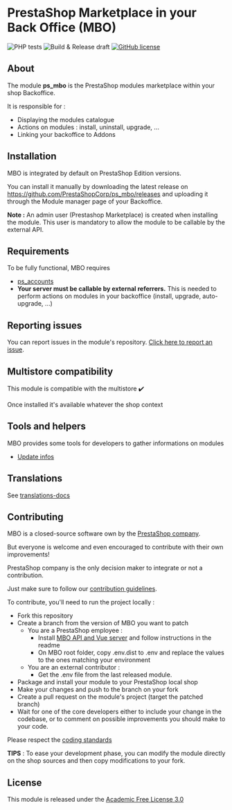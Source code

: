 # PrestaShop Marketplace in your Back Office (MBO)

![PHP tests](https://github.com/PrestaShopCorp/ps_mbo/workflows/PHP%20tests/badge.svg)
![Build & Release draft](https://github.com/PrestaShopCorp/ps_mbo/workflows/Build%20&%20Release%20draft/badge.svg)
[![GitHub license](https://img.shields.io/github/license/PrestaShopCorp/ps_mbo)](https://github.com/PrestaShopCorp/ps_mbo/LICENSE.md)

## About

The module **ps_mbo** is the PrestaShop modules marketplace within your shop Backoffice.

It is responsible for :

- Displaying the modules catalogue
- Actions on modules : install, uninstall, upgrade, ...
- Linking your backoffice to Addons

## Installation

MBO is integrated by default on PrestaShop Edition versions.

You can install it manually by downloading the latest release on https://github.com/PrestaShopCorp/ps_mbo/releases and uploading it through the Module manager page of your Backoffice.

**Note :** An admin user (Prestashop Marketplace) is created when installing the module. This user is mandatory to allow the module to be callable by the external API.  

## Requirements

To be fully functional, MBO requires

- [ps_accounts][ps_accounts]
- **Your server must be callable by external referrers.** This is needed to perform actions on modules in your backoffice (install, upgrade, auto-upgrade, ...)

## Reporting issues

You can report issues in the module's repository. [Click here to report an issue][report-issue].

## Multistore compatibility

This module is compatible with the multistore :heavy_check_mark:

Once installed it's available whatever the shop context

## Tools and helpers

MBO provides some tools for developers to gather informations on modules

- [Update infos][tools-update-infos]

## Translations

See [translations-docs][translations-docs]

## Contributing

MBO is a closed-source software own by the [PrestaShop company][prestashop].

But everyone is welcome and even encouraged to contribute with their own improvements!

PrestaShop company is the only decision maker to integrate or not a contribution.

Just make sure to follow our [contribution guidelines][contribution-guidelines].

To contribute, you'll need to run the project locally :

- Fork this repository
- Create a branch from the version of MBO you want to patch
  - You are a PrestaShop employee : 
    - Install [MBO API and Vue server][mbo-api-and-vue] and follow instructions in the readme 
    - On MBO root folder, copy .env.dist to .env and replace the values to the ones matching your environment
  - You are an external contributor :
    - Get the .env file from the last released module.
- Package and install your module to your PrestaShop local shop
- Make your changes and push to the branch on your fork
- Create a pull request on the module's project (target the patched branch)
- Wait for one of the core developers either to include your change in the codebase, or to comment on possible improvements you should make to your code.

Please respect the [coding standards][coding-standards]

**TIPS** : To ease your development phase, you can modify the module directly on the shop sources and then copy modifications to your fork.


## License

This module is released under the [Academic Free License 3.0][AFL-3.0] 

[report-issue]: https://github.com/PrestaShopCorp/ps_mbo/issues/new
[prestashop]: https://www.prestashop.com/
[ps_accounts]: https://github.com/PrestaShopCorp/ps_accounts
[contribution-guidelines]: https://devdocs.prestashop.com/1.7/contribute/contribution-guidelines/project-modules/
[mbo-api-and-vue]: https://github.com/PrestaShopCorp/mbo.prestashop.com
[coding-standards]: https://devdocs.prestashop.com/1.7/development/coding-standards/
[AFL-3.0]: https://opensource.org/licenses/AFL-3.0
[translations-docs]: docs/translations.md
[tools-update-infos]: docs/tools-update-infos.md
